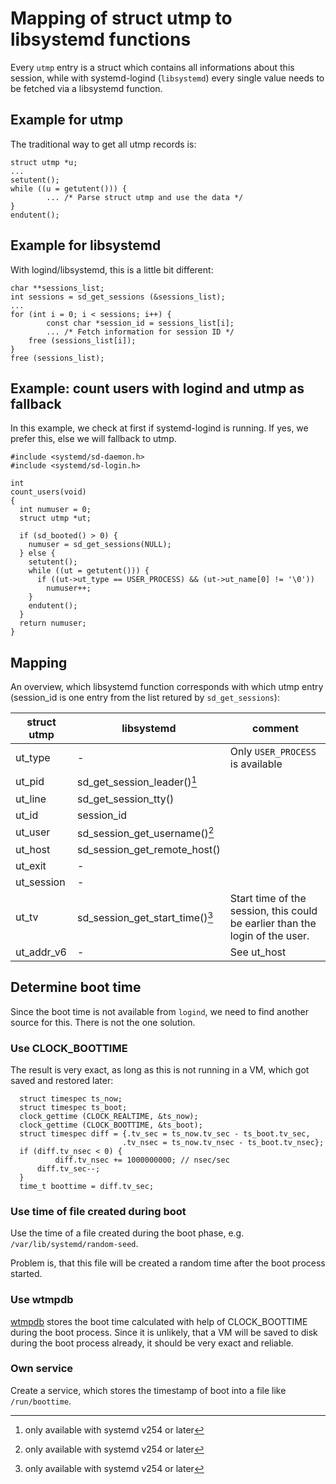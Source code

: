 # Mapping of struct utmp to libsystemd functions

Every `utmp` entry is a struct which contains all informations about this session, while with systemd-logind (`libsystemd`) every single value needs to be fetched via a libsystemd function.

## Example for utmp

The traditional way to get all utmp records is:

```
struct utmp *u;
...
setutent();
while ((u = getutent())) {
        ... /* Parse struct utmp and use the data */
}
endutent();
```

## Example for libsystemd

With logind/libsystemd, this is a little bit different:

```
char **sessions_list;
int sessions = sd_get_sessions (&sessions_list);
...
for (int i = 0; i < sessions; i++) {
        const char *session_id = sessions_list[i];
        ... /* Fetch information for session ID */
	free (sessions_list[i]);
}
free (sessions_list);
```

## Example: count users with logind and utmp as fallback

In this example, we check at first if systemd-logind is running. If yes, we prefer this, else we will fallback to utmp.

```
#include <systemd/sd-daemon.h>
#include <systemd/sd-login.h>

int
count_users(void)
{
  int numuser = 0;
  struct utmp *ut;

  if (sd_booted() > 0) {
    numuser = sd_get_sessions(NULL);
  } else {
    setutent();
    while ((ut = getutent())) {
      if ((ut->ut_type == USER_PROCESS) && (ut->ut_name[0] != '\0'))
        numuser++;
    }
    endutent();
  }
  return numuser;
}
```

## Mapping

An overview, which libsystemd function corresponds with which utmp entry
(session_id is one entry from the list retured by `sd_get_sessions`):

| struct utmp | libsystemd | comment |
|-------------|------------|---------|
| ut_type | - | Only `USER_PROCESS` is available|
| ut_pid  | sd_get_session_leader()[^1] ||
| ut_line | sd_get_session_tty() ||
| ut_id   | session_id |
| ut_user | sd_session_get_username()[^1] ||
| ut_host | sd_session_get_remote_host() ||
| ut_exit | - ||
| ut_session | - ||
| ut_tv | sd_session_get_start_time()[^1] |Start time of the session, this could be earlier than the login of the user. |
| ut_addr_v6| - | See ut_host |

[^1]: only available with systemd v254 or later

## Determine boot time

Since the boot time is not available from `logind`, we need to find another source for this. There is not the one solution.

### Use CLOCK_BOOTTIME

The result is very exact, as long as this is not running in a VM, which got saved and restored later:

```
  struct timespec ts_now;
  struct timespec ts_boot;
  clock_gettime (CLOCK_REALTIME, &ts_now);
  clock_gettime (CLOCK_BOOTTIME, &ts_boot);
  struct timespec diff = {.tv_sec = ts_now.tv_sec - ts_boot.tv_sec,
                         .tv_nsec = ts_now.tv_nsec - ts_boot.tv_nsec};
  if (diff.tv_nsec < 0) {
          diff.tv_nsec += 1000000000; // nsec/sec
	  diff.tv_sec--;
  }
  time_t boottime = diff.tv_sec;
```

### Use time of file created during boot

Use the time of a file created during the boot phase,
e.g. `/var/lib/systemd/random-seed`.

Problem is, that this file will be created a random time after the boot process started.

### Use wtmpdb

[wtmpdb](https://github.com/thkukuk/wtmpdb) stores the boot time calculated with help of CLOCK_BOOTTIME during the boot process. Since it is unlikely, that a VM will be saved to disk during the boot process already, it should be very exact and reliable.

### Own service

Create a service, which stores the timestamp of boot into a file like `/run/boottime`.
